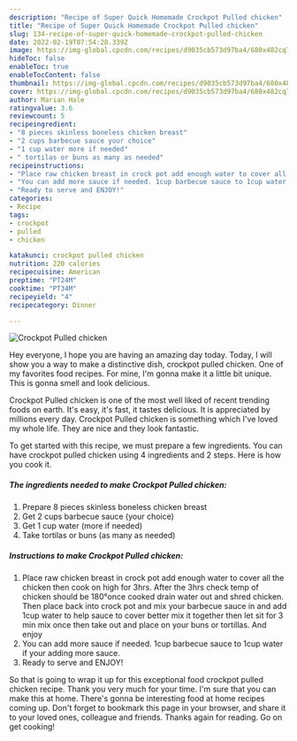 ```yaml
---
description: "Recipe of Super Quick Homemade Crockpot Pulled chicken"
title: "Recipe of Super Quick Homemade Crockpot Pulled chicken"
slug: 134-recipe-of-super-quick-homemade-crockpot-pulled-chicken
date: 2022-02-19T07:54:28.339Z
image: https://img-global.cpcdn.com/recipes/d9035cb573d97ba4/680x482cq70/crockpot-pulled-chicken-recipe-main-photo.jpg
hideToc: false
enableToc: true
enableTocContent: false
thumbnail: https://img-global.cpcdn.com/recipes/d9035cb573d97ba4/680x482cq70/crockpot-pulled-chicken-recipe-main-photo.jpg
cover: https://img-global.cpcdn.com/recipes/d9035cb573d97ba4/680x482cq70/crockpot-pulled-chicken-recipe-main-photo.jpg
author: Marian Hale
ratingvalue: 3.6
reviewcount: 5
recipeingredient:
- "8 pieces skinless boneless chicken breast"
- "2 cups barbecue sauce your choice"
- "1 cup water more if needed"
- " tortilas or buns as many as needed"
recipeinstructions:
- "Place raw chicken breast in crock pot add enough water to cover all the chicken then cook on high for 3hrs. After the 3hrs check temp of chicken should be 180°once cooked drain water out and shred chicken. Then place back into crock pot and mix your barbecue sauce in and add 1cup water to help sauce to cover better mix it together then let sit for 3 min mix once then take out and place on your buns or tortillas. And enjoy"
- "You can add more sauce if needed. 1cup barbecue sauce to 1cup water if your adding more sauce."
- "Ready to serve and ENJOY!"
categories:
- Recipe
tags:
- crockpot
- pulled
- chicken

katakunci: crockpot pulled chicken 
nutrition: 220 calories
recipecuisine: American
preptime: "PT24M"
cooktime: "PT34M"
recipeyield: "4"
recipecategory: Dinner

---
```



![Crockpot Pulled chicken](https://img-global.cpcdn.com/recipes/d9035cb573d97ba4/680x482cq70/crockpot-pulled-chicken-recipe-main-photo.jpg)

Hey everyone, I hope you are having an amazing day today. Today, I will show you a way to make a distinctive dish, crockpot pulled chicken. One of my favorites food recipes. For mine, I'm gonna make it a little bit unique. This is gonna smell and look delicious.

Crockpot Pulled chicken is one of the most well liked of recent trending foods on earth. It's easy, it's fast, it tastes delicious. It is appreciated by millions every day. Crockpot Pulled chicken is something which I've loved my whole life. They are nice and they look fantastic.




To get started with this recipe, we must prepare a few ingredients. You can have crockpot pulled chicken using 4 ingredients and 2 steps. Here is how you cook it.

<!--inarticleads1-->

##### The ingredients needed to make Crockpot Pulled chicken:

1. Prepare 8 pieces skinless boneless chicken breast
1. Get 2 cups barbecue sauce (your choice)
1. Get 1 cup water (more if needed)
1. Take  tortilas or buns (as many as needed)




<!--inarticleads2-->

##### Instructions to make Crockpot Pulled chicken:

1. Place raw chicken breast in crock pot add enough water to cover all the chicken then cook on high for 3hrs. After the 3hrs check temp of chicken should be 180°once cooked drain water out and shred chicken. Then place back into crock pot and mix your barbecue sauce in and add 1cup water to help sauce to cover better mix it together then let sit for 3 min mix once then take out and place on your buns or tortillas. And enjoy
1. You can add more sauce if needed. 1cup barbecue sauce to 1cup water if your adding more sauce.
1. Ready to serve and ENJOY!



So that is going to wrap it up for this exceptional food crockpot pulled chicken recipe. Thank you very much for your time. I'm sure that you can make this at home. There's gonna be interesting food at home recipes coming up. Don't forget to bookmark this page in your browser, and share it to your loved ones, colleague and friends. Thanks again for reading. Go on get cooking!
